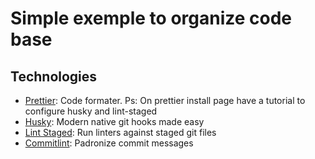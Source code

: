 # Simple exemple to organize code base

## Technologies

- [Prettier](https://prettier.io/docs/en/install.html): Code formater. Ps: On prettier install page have a tutorial to configure husky and lint-staged
- [Husky](https://typicode.github.io/husky/#/): Modern native git hooks made easy
- [Lint Staged](https://github.com/okonet/lint-staged): Run linters against staged git files
- [Commitlint](https://github.com/conventional-changelog/commitlint#getting-started): Padronize commit messages
